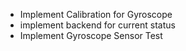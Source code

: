 + Implement Calibration for Gyroscope
+ implement backend for current status
+ Implement Gyroscope Sensor Test